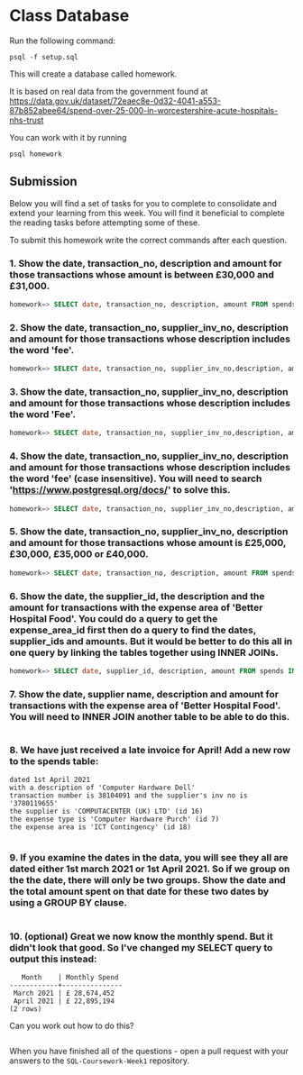 # Class Database
Run the following command:
```
psql -f setup.sql
```
This will create a database called homework.

It is based on real data from the government found at
https://data.gov.uk/dataset/72eaec8e-0d32-4041-a553-87b852abee64/spend-over-25-000-in-worcestershire-acute-hospitals-nhs-trust

You can work with it by running
```
psql homework
```
## Submission

Below you will find a set of tasks for you to complete to consolidate and extend your learning from this week. You will find it beneficial to complete the reading tasks before attempting some of these.

To submit this homework write the correct commands after each question.

### 1. Show the date, transaction_no, description and amount for those transactions whose amount is between £30,000 and £31,000.
```sql
homework=> SELECT date, transaction_no, description, amount FROM spends WHERE amount >30000 AND amount <= 31000;  
```
### 2. Show the date, transaction_no, supplier_inv_no, description and amount for those transactions whose description includes the word 'fee'.
```sql
homework=> SELECT date, transaction_no, supplier_inv_no,description, amount FROM spends WHERE description LIKE '%fee%'; 
```
### 3. Show the date, transaction_no, supplier_inv_no, description and amount for those transactions whose description includes the word 'Fee'.
```sql
homework=> SELECT date, transaction_no, supplier_inv_no,description, amount FROM spends WHERE description LIKE '%Fee%'; 
```
### 4. Show the date, transaction_no, supplier_inv_no, description and amount for those transactions whose description includes the word 'fee' (case insensitive). You will need to search 'https://www.postgresql.org/docs/' to solve this.
```sql
homework=> SELECT date, transaction_no, supplier_inv_no,description, amount FROM spends WHERE lower(description) LIKE '%fee%';
```
### 5. Show the date, transaction_no, supplier_inv_no, description and amount for those transactions whose amount is £25,000, £30,000, £35,000 or £40,000.
```sql
homework=> SELECT date, transaction_no, description, amount FROM spends WHERE amount =25000 OR amount = 30000 OR amount=35000 OR amount=40000;
```
### 6. Show the date, the supplier_id, the description and the amount for transactions with the expense area of 'Better Hospital Food'. You could do a query to get the expense_area_id first then do a query to find the dates, supplier_ids and amounts. But it would be better to do this all in one query by linking the tables together using INNER JOINs.
```sql
homework=> SELECT date, supplier_id, description, amount FROM spends INNER JOIN  expense_areas ON spends.id = expense_areas.id WHERE expense_areas.expense_area = 'Better Hospital Food';
```
### 7. Show the date, supplier name, description and amount for transactions with the expense area of 'Better Hospital Food'. You will need to INNER JOIN another table to be able to do this.
```sql

```
### 8. We have just received a late invoice for April! Add a new row to the spends table:
    dated 1st April 2021
    with a description of 'Computer Hardware Dell'
    transaction number is 38104091 and the supplier's inv no is '3780119655'
    the supplier is 'COMPUTACENTER (UK) LTD' (id 16)
    the expense type is 'Computer Hardware Purch' (id 7)
    the expense area is 'ICT Contingency' (id 18)
```sql

```
### 9. If you examine the dates in the data, you will see they all are dated either 1st march 2021 or 1st April 2021. So if we group on the the date, there will only be two groups. Show the date and the total amount spent on that date for these two dates by using a GROUP BY clause.
```sql

```
### 10. (optional) Great we now know the monthly spend. But it didn't look that good. So I've changed my SELECT query to output this instead:
```
   Month    | Monthly Spend 
------------+---------------
 March 2021 | £ 28,674,452
 April 2021 | £ 22,895,194
(2 rows)
```
Can you work out how to do this?

```sql

```

When you have finished all of the questions - open a pull request with your answers to the `SQL-Coursework-Week1` repository.
